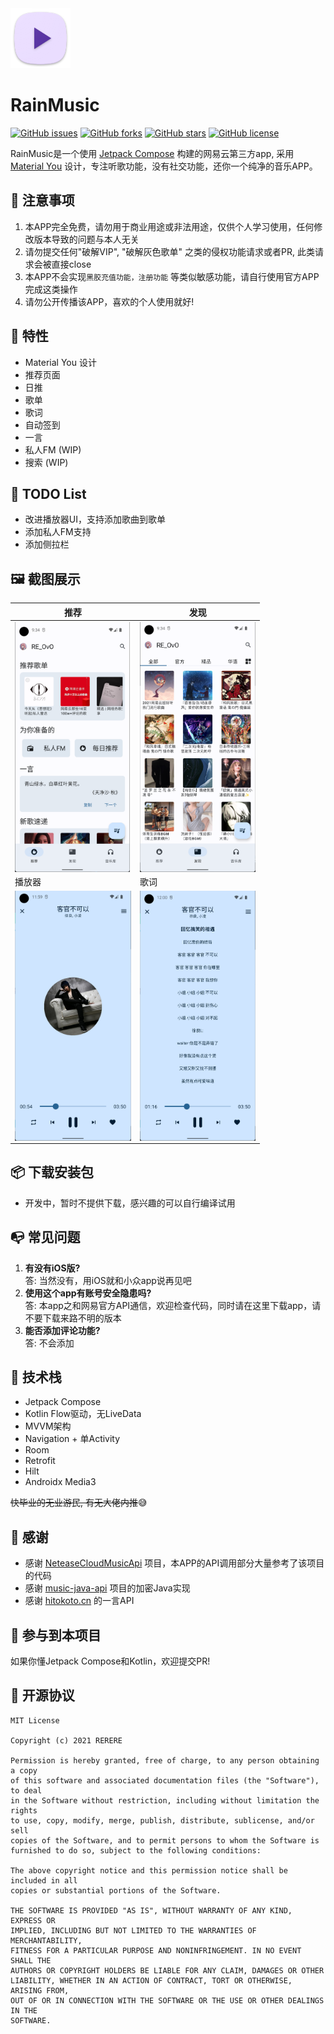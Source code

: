 <img src="app/src/main/res/mipmap-xhdpi/ic_launcher.png"> 

# RainMusic
[![GitHub issues](https://img.shields.io/github/issues/re-ovo/RainMusic)](https://github.com/re-ovo/RainMusic/issues)
[![GitHub forks](https://img.shields.io/github/forks/re-ovo/RainMusic)](https://github.com/re-ovo/RainMusic/network)
[![GitHub stars](https://img.shields.io/github/stars/re-ovo/RainMusic)](https://github.com/re-ovo/RainMusic/stargazers)
[![GitHub license](https://img.shields.io/github/license/re-ovo/RainMusic)](https://github.com/re-ovo/RainMusic/blob/master/LICENSE)

RainMusic是一个使用 [Jetpack Compose](https://developer.android.com/jetpack/compose) 构建的网易云第三方app,
采用 [Material You](https://m3.material.io/) 设计，专注听歌功能，没有社交功能，还你一个纯净的音乐APP。

## 👀 注意事项
1. 本APP完全免费，请勿用于商业用途或非法用途，仅供个人学习使用，任何修改版本导致的问题与本人无关
2. 请勿提交任何"破解VIP", "破解灰色歌单" 之类的侵权功能请求或者PR, 此类请求会被直接close
3. 本APP不会实现`黑胶充值功能，注册功能` 等类似敏感功能，请自行使用官方APP完成这类操作
4. 请勿公开传播该APP，喜欢的个人使用就好!

## 🎯 特性
* Material You 设计
* 推荐页面
* 日推
* 歌单
* 歌词
* 自动签到
* 一言
* 私人FM (WIP)
* 搜索 (WIP)

## 📖 TODO List
* 改进播放器UI，支持添加歌曲到歌单
* 添加私人FM支持
* 添加侧拉栏

## 🖼️ 截图展示
| 推荐 | 发现 |
| ----- | ------|
| <img src="art/index.png" align="left" height="400">| <img src="art/discover.png" align="left" height="400"> |
| 播放器 | 歌词 |
| <img src="art/player.png" align="left" height="400">| <img src="art/lyric.png" align="left" height="400"> |
## 📦️ 下载安装包
* 开发中，暂时不提供下载，感兴趣的可以自行编译试用

## 📭 常见问题
1. **有没有iOS版?**   
   答: 当然没有，用iOS就和小众app说再见吧
2. **使用这个app有账号安全隐患吗?**   
   答: 本app之和网易官方API通信，欢迎检查代码，同时请在这里下载app，请不要下载来路不明的版本
3. **能否添加评论功能?**   
   答: 不会添加

## 🎲 技术栈
* Jetpack Compose
* Kotlin Flow驱动，无LiveData
* MVVM架构
* Navigation + 单Activity
* Room
* Retrofit
* Hilt
* Androidx Media3

~~快毕业的无业游民, 有无大佬内推~~😅

## 🤩 感谢
* 感谢 [NeteaseCloudMusicApi](https://github.com/Binaryify/NeteaseCloudMusicApi) 项目，本APP的API调用部分大量参考了该项目的代码
* 感谢 [music-java-api](https://github.com/jnwang95/music-java-api) 项目的加密Java实现
* 感谢 [hitokoto.cn](https://hitokoto.cn) 的一言API

## 🔭 参与到本项目
如果你懂Jetpack Compose和Kotlin，欢迎提交PR!

## 📡 开源协议
```text
MIT License

Copyright (c) 2021 RERERE

Permission is hereby granted, free of charge, to any person obtaining a copy
of this software and associated documentation files (the "Software"), to deal
in the Software without restriction, including without limitation the rights
to use, copy, modify, merge, publish, distribute, sublicense, and/or sell
copies of the Software, and to permit persons to whom the Software is
furnished to do so, subject to the following conditions:

The above copyright notice and this permission notice shall be included in all
copies or substantial portions of the Software.

THE SOFTWARE IS PROVIDED "AS IS", WITHOUT WARRANTY OF ANY KIND, EXPRESS OR
IMPLIED, INCLUDING BUT NOT LIMITED TO THE WARRANTIES OF MERCHANTABILITY,
FITNESS FOR A PARTICULAR PURPOSE AND NONINFRINGEMENT. IN NO EVENT SHALL THE
AUTHORS OR COPYRIGHT HOLDERS BE LIABLE FOR ANY CLAIM, DAMAGES OR OTHER
LIABILITY, WHETHER IN AN ACTION OF CONTRACT, TORT OR OTHERWISE, ARISING FROM,
OUT OF OR IN CONNECTION WITH THE SOFTWARE OR THE USE OR OTHER DEALINGS IN THE
SOFTWARE.
```
